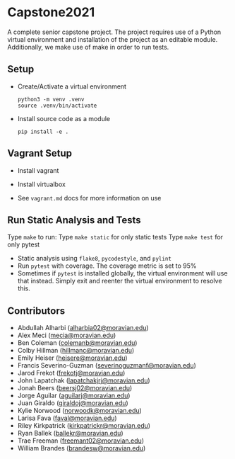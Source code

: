 # Capstone2021

A complete senior capstone project.
The project requires use of a Python virtual environment and installation of the project as an editable module.
Additionally, we make use of make in order to run tests.


## Setup

* Create/Activate a virtual environment

  ```
  python3 -m venv .venv
  source .venv/bin/activate
  ```

* Install source code as a module

  ```
  pip install -e .
  ```

## Vagrant Setup

* Install vagrant

* Install virtualbox

* See `vagrant.md` docs for more information on use

## Run Static Analysis and Tests

Type `make` to run:
Type `make static` for only static tests
Type `make test` for only pytest

* Static analysis using `flake8`, `pycodestyle`, and `pylint`
* Run `pytest` with coverage.  The coverage metric is set to 95%
* Sometimes if `pytest` is installed globally, the virtual environment will use that instead. Simply exit and reenter the virtual environment to resolve this.

## Contributors
* Abdullah Alharbi (alharbia02@moravian.edu)
* Alex Meci (mecia@moravian.edu)
* Ben Coleman (colemanb@moravian.edu)
* Colby Hillman (hillmanc@moravian.edu)
* Emily Heiser (heisere@moravian.edu)
* Francis Severino-Guzman (severinoguzmanf@moravian.edu)
* Jarod Frekot (frekotj@moravian.edu)
* John Lapatchak (lapatchakjrj@moravian.edu)
* Jonah Beers (beersj02@moravian.edu)
* Jorge Aguilar (aguilarj@moravian.edu)
* Juan Giraldo (giraldoj@moravian.edu)
* Kylie Norwood (norwoodk@moravian.edu)
* Larisa Fava (faval@moravian.edu)
* Riley Kirkpatrick (kirkpatrickr@moravian.edu)
* Ryan Ballek (ballekr@moravian.edu)
* Trae Freeman (freemant02@moravian.edu)
* William Brandes (brandesw@moravian.edu)
